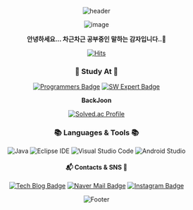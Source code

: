 <div align="center">

![header](https://capsule-render.vercel.app/api?type=waving&color=edd078&height=230&section=header&text=말하는..%20감자의%20깃허브&fontSize=30)

![image](https://github.com/khv9786/khv9786/assets/96505736/885ad538-df28-4e4c-bfac-65e0ed702bf4)

**안녕하세요...  차근차근 공부중인 말하는 감자입니다..🥔**

[![Hits](https://hits.seeyoufarm.com/api/count/incr/badge.svg?url=https%3A%2F%2Fgithub.com%2Fkhv9786&count_bg=%2379C83D&title_bg=%23555555&icon=java.svg&icon_color=%2338B41E&title=hits&edge_flat=false)](https://hits.seeyoufarm.com)

<h3 align="center"><b>🌱 Study At 🌼</b></h3>

[![Programmers Badge](http://img.shields.io/badge/-Programmers-172334?style=flat-square&logo=&link=https://programmers.co.kr/)](https://programmers.co.kr/)
[![SW Expert Badge](http://img.shields.io/badge/-SW%20Expert-1428A0?style=flat-square&logo=samsung&link=https://swexpertacademy.com/main/main.do)](https://swexpertacademy.com/main/main.do)

<b>BackJoon</b>

[![Solved.ac Profile](http://mazassumnida.wtf/api/mini/generate_badge?boj=khv9786)](https://solved.ac/khv9786)

</div>

<h3 align="center"><b>📚 Languages & Tools 📚</b></h3>

<div align="center">

![Java](https://img.shields.io/badge/Java-007396.svg?&style=for-the-badge&logo=Java&logoColor=white)
![Eclipse IDE](https://img.shields.io/badge/Eclipse%20IDE-2C2255.svg?&style=for-the-badge&logo=Eclipse%20IDE&logoColor=white)
![Visual Studio Code](https://img.shields.io/badge/Visual%20Studio%20Code-007ACC.svg?&style=for-the-badge&logo=Visual%20Studio%20Code&logoColor=white)
![Android Studio](https://img.shields.io/badge/Android%20Studio-3DDC84.svg?&style=for-the-badge&logo=Android%20Studio&logoColor=white)

</div>

<!-- ![Anurag's GitHub stats](https://github-readme-stats.vercel.app/api?username=khv9786&show_icons=true&theme=radical)
-->

<h4 align="center"><b>📬 Contacts & SNS 💌</b></h4>
<div align="center">

[![Tech Blog Badge](http://img.shields.io/badge/-Web%20blog-orange?style=flat-square&logo=tistory&link=https://hb-in99.tistory.com//)](https://hb-in99.tistory.com//)
[![Naver Mail Badge](https://img.shields.io/badge/Naver-03C75A?style=flat-square&logo=Naver&logoColor=white&link=mailto:khv9786@naver.com)](mailto:khv9786@naver.com)
[![Instagram Badge](http://img.shields.io/badge/-instagram-E4405F?style=flat-square&logo=Instagram&link=https://www.instagram.com/hb_in99/)](https://www.instagram.com/hb_in99/)

</div>

<div align="center">

![Footer](https://capsule-render.vercel.app/api?type=waving&color=edd078&height=200&section=footer)

</div>
